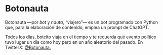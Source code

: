 # Botonauta
Botonauta —por *bot* y *nauta*, “viajero”— es un bot programado con Python que, para la elaboración de contenido, emplea un prompt de ChatGPT.

Todos los días, botcito viaja en el tiempo y te recuerda qué evento político tuvo lugar un día como hoy pero en un año aleatorio del pasado. En TwitterX: <a href="[https://medium.com/condolasa/claro-como-el-agua-50d41f3e275f](https://twitter.com/Botonauta)" target="_blank" rel="noopener">@Botonauta.</a>
